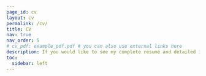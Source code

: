 ```yaml
---
page_id: cv
layout: cv
permalink: /cv/
title: CV
nav: true
nav_order: 5
# cv_pdf: example_pdf.pdf # you can also use external links here
description: If you would like to see my complete résumé and detailed information about all of my projects, please feel free to contact me via email or through my social media accounts listed in About the footer below.
toc:
  sidebar: left
---
```

